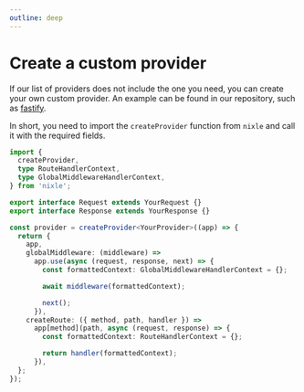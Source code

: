 ```yaml
---
outline: deep
---
```


# Create a custom provider

If our list of providers does not include the one you need, you can create your own custom provider. An example can be found in our repository, such as [fastify](https://github.com/letstri/nixle/blob/main/packages/fastify/src/index.ts).

In short, you need to import the `createProvider` function from `nixle` and call it with the required fields.

```ts
import {
  createProvider,
  type RouteHandlerContext,
  type GlobalMiddlewareHandlerContext,
} from 'nixle';

export interface Request extends YourRequest {}
export interface Response extends YourResponse {}

const provider = createProvider<YourProvider>((app) => {
  return {
    app,
    globalMiddleware: (middleware) =>
      app.use(async (request, response, next) => {
        const formattedContext: GlobalMiddlewareHandlerContext = {};

        await middleware(formattedContext);

        next();
      }),
    createRoute: ({ method, path, handler }) =>
      app[method](path, async (request, response) => {
        const formattedContext: RouteHandlerContext = {};

        return handler(formattedContext);
      }),
  };
});
```
